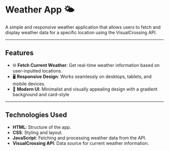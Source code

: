# Weather App 🌤️

A simple and responsive weather application that allows users to fetch and display weather data for a specific location using the VisualCrossing API.

---

## Features
- 🌐 **Fetch Current Weather**: Get real-time weather information based on user-inputted locations.
- 🖥️ **Responsive Design**: Works seamlessly on desktops, tablets, and mobile devices.
- 🎨 **Modern UI**: Minimalist and visually appealing design with a gradient background and card-style 

---

## Technologies Used
- **HTML**: Structure of the app.
- **CSS**: Styling and layout.
- **JavaScript**: Fetching and processing weather data from the API.
- **VisualCrossing API**: Data source for current weather information.
